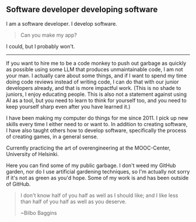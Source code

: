 ## Software developer developing software
I am a software developer. I develop software.

> Can you make my app?

I could, but I probably won't.

---

If you want to hire me to be a code monkey to push out garbage as quickly as possible using some LLM that produces unmaintainable code, I am not your man. I actually care about some things, and if I want to spend my time doing code reviews instead of writing code, I can do that with our junior developers already, and that is more impactful work.
(This is no shade to juniors, I enjoy educating people. This is also not a statement against using AI as a tool, but you need to learn to think for yourself too, and you need to keep yourself sharp even after you have learned it.)

I have been making my computer do things for me since 2011. I pick up new skills every time I either need to or want to.
In addition to creating software, I have also taught others how to develop software, specifically the process of creating games, in a general sense. 

Currently practicing the art of overengineering at the MOOC-Center, University of Helsinki.

Here you can find some of my public garbage. I don't weed my GitHub garden, nor do I use artificial gardening techniques, so I'm actually not sorry if it's not as green as you'd hope.
Some of my work is and has been outside of GitHub.

> I don't know half of you half as well as I should like; and I like less than half of you half as well as you deserve.
> 
> ~Bilbo Baggins


